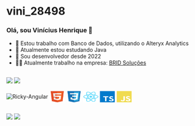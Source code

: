 # vini_28498
### Olá, sou Vinícius Henrique 👋

- 🔭 Estou trabalho com Banco de Dados, utilizando o Alteryx Analytics
- 🌱 Atualmente estou estudando Java
- 📅 Sou desenvolvedor desde 2022
- 👨‍💻 Atualmente trabalho na empresa: <a href="https://bridsolucoes.com.br/" target="_blank">BRID Soluções</a>
 
##

<div>
  <img height="180em" src="https://github-readme-stats.vercel.app/api?username=Vini28498&show_icons=true&theme=highcontrast&include_all_commits=true&count_private=true"/>
  <img height="180em" src="https://github-readme-stats.vercel.app/api/top-langs/?username=Vini28498&layout=compact&langs_count=7&theme=highcontrast"/>
</div>

<div style="display: inline_block"><br>
  <img align="center" alt="Ricky-Angular" height="38" width="40" src="https://user-images.githubusercontent.com/57508752/222620833-f5dfb22f-0967-4f67-b0b6-73ce91fb41f0.png">
  <img align="center" alt="Ricky-HTML" height="30" width="40" src="https://raw.githubusercontent.com/devicons/devicon/master/icons/html5/html5-original.svg">
  <img align="center" alt="Ricky-CSS" height="30" width="40" src="https://raw.githubusercontent.com/devicons/devicon/master/icons/css3/css3-original.svg">
  <img align="center" alt="Ricky-React" height="30" width="40" src="https://raw.githubusercontent.com/devicons/devicon/master/icons/react/react-original.svg">
  <img align="center" alt="Ricky-Ts" height="30" width="40" src="https://raw.githubusercontent.com/devicons/devicon/master/icons/typescript/typescript-plain.svg">
  <img align="center" alt="Ricky-Js" height="30" width="40" src="https://raw.githubusercontent.com/devicons/devicon/master/icons/javascript/javascript-plain.svg">
</div>

 ##

<div>
    <a href="https://www.instagram.com/orickylopes" target="_blank"><img src="https://img.shields.io/badge/-Instagram-%23E4405F?style=for-the-badge&logo=instagram&logoColor=white" target="_blank"></a>
    <a href="https://www.linkedin.com/in/henrique-berbert-49309122a" target="_blank"><img src="https://img.shields.io/badge/-LinkedIn-%230077B5?style=for-the-badge&logo=linkedin&logoColor=white" target="_blank"></a>
</div>

